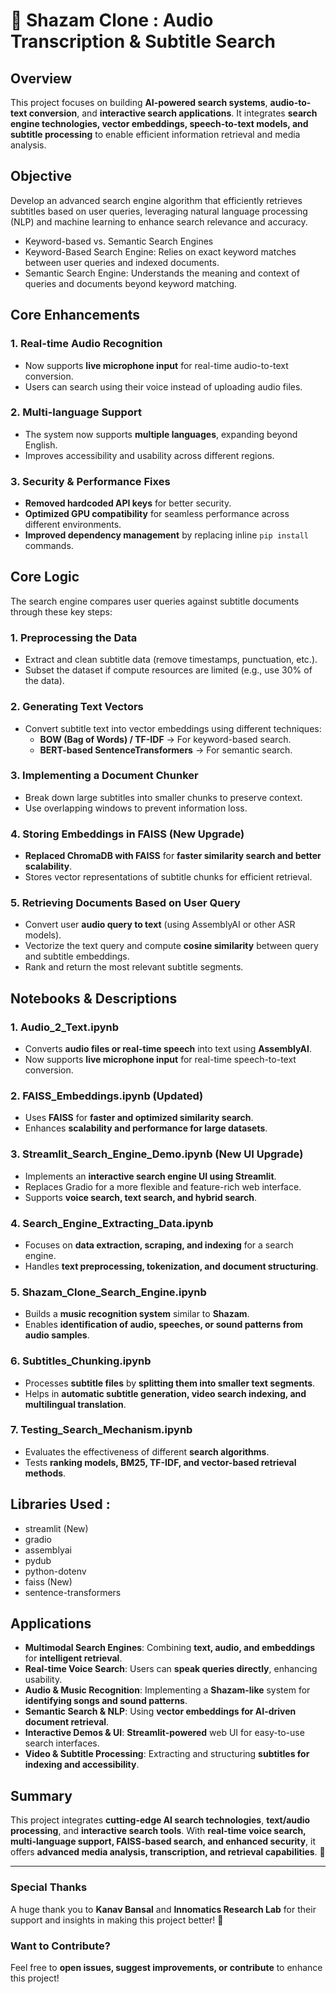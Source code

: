 # 🎵 Shazam Clone : Audio Transcription & Subtitle Search

## Overview

This project focuses on building **AI-powered search systems**, **audio-to-text conversion**, and **interactive search applications**. It integrates **search engine technologies, vector embeddings, speech-to-text models, and subtitle processing** to enable efficient information retrieval and media analysis.

## Objective

Develop an advanced search engine algorithm that efficiently retrieves subtitles based on user queries, leveraging natural language processing (NLP) and machine learning to enhance search relevance and accuracy.

- Keyword-based vs. Semantic Search Engines
- Keyword-Based Search Engine: Relies on exact keyword matches between user queries and indexed documents.
- Semantic Search Engine: Understands the meaning and context of queries and documents beyond keyword matching.

## Core Enhancements

### 1. **Real-time Audio Recognition**  
- Now supports **live microphone input** for real-time audio-to-text conversion.  
- Users can search using their voice instead of uploading audio files.  

### 2. **Multi-language Support**  
- The system now supports **multiple languages**, expanding beyond English.  
- Improves accessibility and usability across different regions.  

### 3. **Security & Performance Fixes**  
- **Removed hardcoded API keys** for better security.
- **Optimized GPU compatibility** for seamless performance across different environments.
- **Improved dependency management** by replacing inline `pip install` commands.  

## Core Logic

The search engine compares user queries against subtitle documents through these key steps:

### 1. Preprocessing the Data
- Extract and clean subtitle data (remove timestamps, punctuation, etc.).
- Subset the dataset if compute resources are limited (e.g., use 30% of the data).

### 2. Generating Text Vectors
- Convert subtitle text into vector embeddings using different techniques:
  - **BOW (Bag of Words) / TF-IDF** → For keyword-based search.
  - **BERT-based SentenceTransformers** → For semantic search.

### 3. Implementing a Document Chunker
- Break down large subtitles into smaller chunks to preserve context.
- Use overlapping windows to prevent information loss.

### 4. Storing Embeddings in FAISS (New Upgrade)
- **Replaced ChromaDB with FAISS** for **faster similarity search and better scalability**.
- Stores vector representations of subtitle chunks for efficient retrieval.

### 5. Retrieving Documents Based on User Query
- Convert user **audio query to text** (using AssemblyAI or other ASR models).
- Vectorize the text query and compute **cosine similarity** between query and subtitle embeddings.
- Rank and return the most relevant subtitle segments.

## Notebooks & Descriptions

### 1. Audio_2_Text.ipynb
- Converts **audio files or real-time speech** into text using **AssemblyAI**.
- Now supports **live microphone input** for real-time speech-to-text conversion.

### 2. FAISS_Embeddings.ipynb (Updated)
- Uses **FAISS** for **faster and optimized similarity search**.
- Enhances **scalability and performance for large datasets**.

### 3. Streamlit_Search_Engine_Demo.ipynb (New UI Upgrade)
- Implements an **interactive search engine UI using Streamlit**.
- Replaces Gradio for a more flexible and feature-rich web interface.
- Supports **voice search, text search, and hybrid search**.

### 4. Search_Engine_Extracting_Data.ipynb
- Focuses on **data extraction, scraping, and indexing** for a search engine.
- Handles **text preprocessing, tokenization, and document structuring**.

### 5. Shazam_Clone_Search_Engine.ipynb
- Builds a **music recognition system** similar to **Shazam**.
- Enables **identification of audio, speeches, or sound patterns from audio samples**.

### 6. Subtitles_Chunking.ipynb
- Processes **subtitle files** by **splitting them into smaller text segments**.
- Helps in **automatic subtitle generation, video search indexing, and multilingual translation**.

### 7. Testing_Search_Mechanism.ipynb
- Evaluates the effectiveness of different **search algorithms**.
- Tests **ranking models, BM25, TF-IDF, and vector-based retrieval methods**.

## Libraries Used :

- streamlit (New)
- gradio
- assemblyai
- pydub
- python-dotenv
- faiss (New)
- sentence-transformers

## Applications

- **Multimodal Search Engines**: Combining **text, audio, and embeddings** for **intelligent retrieval**.
- **Real-time Voice Search**: Users can **speak queries directly**, enhancing usability.
- **Audio & Music Recognition**: Implementing a **Shazam-like** system for **identifying songs and sound patterns**.
- **Semantic Search & NLP**: Using **vector embeddings for AI-driven document retrieval**.
- **Interactive Demos & UI**: **Streamlit-powered** web UI for easy-to-use search interfaces.
- **Video & Subtitle Processing**: Extracting and structuring **subtitles for indexing and accessibility**.

## Summary

This project integrates **cutting-edge AI search technologies**, **text/audio processing**, and **interactive search tools**. With **real-time voice search, multi-language support, FAISS-based search, and enhanced security**, it offers **advanced media analysis, transcription, and retrieval capabilities**. 🚀

---

### Special Thanks
A huge thank you to **Kanav Bansal** and **Innomatics Research Lab** for their support and insights in making this project better! 🙏

### Want to Contribute?

Feel free to **open issues, suggest improvements, or contribute** to enhance this project!

